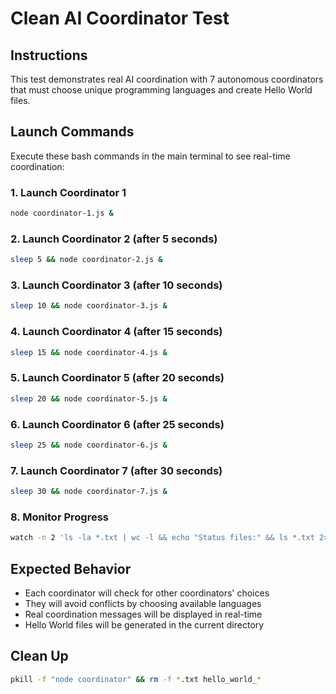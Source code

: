 # Clean AI Coordinator Test

## Instructions

This test demonstrates real AI coordination with 7 autonomous coordinators that must choose unique programming languages and create Hello World files.

## Launch Commands

Execute these bash commands in the main terminal to see real-time coordination:

### 1. Launch Coordinator 1
```bash
node coordinator-1.js &
```

### 2. Launch Coordinator 2 (after 5 seconds)
```bash
sleep 5 && node coordinator-2.js &
```

### 3. Launch Coordinator 3 (after 10 seconds)
```bash
sleep 10 && node coordinator-3.js &
```

### 4. Launch Coordinator 4 (after 15 seconds)
```bash
sleep 15 && node coordinator-4.js &
```

### 5. Launch Coordinator 5 (after 20 seconds)
```bash
sleep 20 && node coordinator-5.js &
```

### 6. Launch Coordinator 6 (after 25 seconds)
```bash
sleep 25 && node coordinator-6.js &
```

### 7. Launch Coordinator 7 (after 30 seconds)
```bash
sleep 30 && node coordinator-7.js &
```

### 8. Monitor Progress
```bash
watch -n 2 'ls -la *.txt | wc -l && echo "Status files:" && ls *.txt 2>/dev/null || echo "None yet"'
```

## Expected Behavior

- Each coordinator will check for other coordinators' choices
- They will avoid conflicts by choosing available languages
- Real coordination messages will be displayed in real-time
- Hello World files will be generated in the current directory

## Clean Up
```bash
pkill -f "node coordinator" && rm -f *.txt hello_world_*
```
